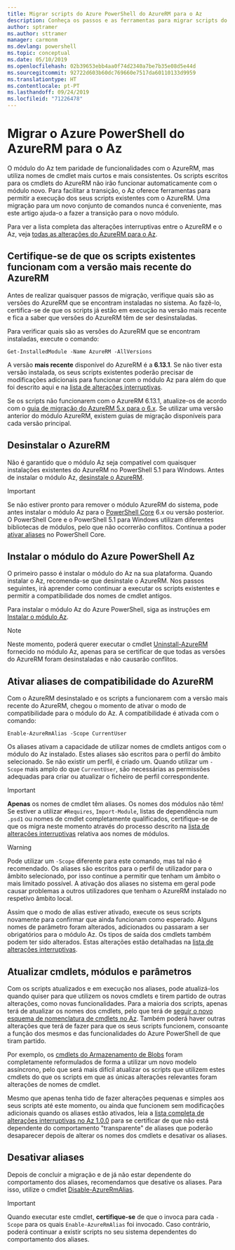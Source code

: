 ```yaml
---
title: Migrar scripts do Azure PowerShell do AzureRM para o Az
description: Conheça os passos e as ferramentas para migrar scripts do módulo do AzureRM para o novo módulo do Az.
author: sptramer
ms.author: sttramer
manager: carmonm
ms.devlang: powershell
ms.topic: conceptual
ms.date: 05/10/2019
ms.openlocfilehash: 02b39653ebb4aa0f74d2340a7be7b35e08d5e44d
ms.sourcegitcommit: 92722d603b60dc769660e7517da60110133d9959
ms.translationtype: HT
ms.contentlocale: pt-PT
ms.lasthandoff: 09/24/2019
ms.locfileid: "71226478"
---
```

# <a name="migrate-azure-powershell-from-azurerm-to-az"></a>Migrar o Azure PowerShell do AzureRM para o Az

O módulo do Az tem paridade de funcionalidades com o AzureRM, mas utiliza nomes de cmdlet mais curtos e mais consistentes.
Os scripts escritos para os cmdlets do AzureRM não irão funcionar automaticamente com o módulo novo. Para facilitar a transição, o Az oferece ferramentas para permitir a execução dos seus scripts existentes com o AzureRM. Uma migração para um novo conjunto de comandos nunca é conveniente, mas este artigo ajuda-o a fazer a transição para o novo módulo.

Para ver a lista completa das alterações interruptivas entre o AzureRM e o Az, veja [todas as alterações do AzureRM para o Az](migrate-az-1.0.0.md).

## <a name="ensure-existing-scripts-work-with-the-latest-azurerm-release"></a>Certifique-se de que os scripts existentes funcionam com a versão mais recente do AzureRM

Antes de realizar quaisquer passos de migração, verifique quais são as versões do AzureRM que se encontram instaladas no sistema. Ao fazê-lo, certifica-se de que os scripts já estão em execução na versão mais recente e fica a saber que versões do AzureRM têm de ser desinstaladas.

Para verificar quais são as versões do AzureRM que se encontram instaladas, execute o comando:

```powershell-interactive
Get-InstalledModule -Name AzureRM -AllVersions
```

A versão __mais recente__ disponível do AzureRM é a __6.13.1__. Se não tiver esta versão instalada, os seus scripts existentes poderão precisar de modificações adicionais para funcionar com o módulo Az para além do que foi descrito aqui e na [lista de alterações interruptivas](migrate-az-1.0.0.md).

Se os scripts não funcionarem com o AzureRM 6.13.1, atualize-os de acordo com o [guia de migração do AzureRM 5.x para o 6.x](/powershell/azure/azurerm/migration-guide.6.0.0).
Se utilizar uma versão anterior do módulo AzureRM, existem guias de migração disponíveis para cada versão principal.

## <a name="uninstall-azurerm"></a>Desinstalar o AzureRM

Não é garantido que o módulo Az seja compatível com quaisquer instalações existentes do AzureRM no PowerShell 5.1 para Windows. Antes de instalar o módulo Az, [desinstale o AzureRM](/powershell/azure/uninstall-az-ps#uninstall-the-azurerm-module).

> [!IMPORTANT]
>
> Se não estiver pronto para remover o módulo AzureRM do sistema, pode antes instalar o módulo Az para o [PowerShell Core](/powershell/scripting/install/installing-powershell-core-on-windows) 6.x ou versão posterior. O PowerShell Core e o PowerShell 5.1 para Windows utilizam diferentes bibliotecas de módulos, pelo que não ocorrerão conflitos. Continua a poder [ativar aliases](#enable-azurerm-compatibility-aliases) no PowerShell Core.

## <a name="install-the-azure-powershell-az-module"></a>Instalar o módulo do Azure PowerShell Az

O primeiro passo é instalar o módulo do Az na sua plataforma. Quando instalar o Az, recomenda-se que desinstale o AzureRM. Nos passos seguintes, irá aprender como continuar a executar os scripts existentes e permitir a compatibilidade dos nomes de cmdlet antigos.

Para instalar o módulo Az do Azure PowerShell, siga as instruções em [Instalar o módulo Az](install-az-ps.md).

> [!NOTE]
> Neste momento, poderá querer executar o cmdlet [Uninstall-AzureRM](/powershell/module/az.accounts/uninstall-azurerm) fornecido no módulo Az, apenas para se certificar de que todas as versões do AzureRM foram desinstaladas e não causarão conflitos.

## <a name="enable-azurerm-compatibility-aliases"></a>Ativar aliases de compatibilidade do AzureRM

Com o AzureRM desinstalado e os scripts a funcionarem com a versão mais recente do AzureRM, chegou o momento de ativar o modo de compatibilidade para o módulo do Az. A compatibilidade é ativada com o comando:

```powershell-interactive
Enable-AzureRmAlias -Scope CurrentUser
```

Os aliases ativam a capacidade de utilizar nomes de cmdlets antigos com o módulo do Az instalado. Estes aliases são escritos para o perfil do âmbito selecionado. Se não existir um perfil, é criado um.
Quando utilizar um `-Scope` mais amplo do que `CurrentUser`, são necessárias as permissões adequadas para criar ou atualizar o ficheiro de perfil correspondente.

> [!IMPORTANT]
> __Apenas__ os nomes de cmdlet têm aliases. Os nomes dos módulos não têm! Se estiver a utilizar `#Requires`, `Import-Module`, listas de dependência num `.psd1` ou nomes de cmdlet completamente qualificados, certifique-se de que os migra neste momento através do processo descrito na [lista de alterações interruptivas](migrate-az-1.0.0.md) relativa aos nomes de módulos.

> [!WARNING]
>
> Pode utilizar um `-Scope` diferente para este comando, mas tal não é recomendado. Os aliases são escritos para o perfil de utilizador para o âmbito selecionado, por isso continue a permitir que tenham um âmbito o mais limitado possível. A ativação dos aliases no sistema em geral pode causar problemas a outros utilizadores que tenham o AzureRM instalado no respetivo âmbito local.

Assim que o modo de alias estiver ativado, execute os seus scripts novamente para confirmar que ainda funcionam como esperado.
Alguns nomes de parâmetro foram alterados, adicionados ou passaram a ser obrigatórios para o módulo Az. Os tipos de saída dos cmdlets também podem ter sido alterados. Estas alterações estão detalhadas na [lista de alterações interruptivas](migrate-az-1.0.0.md).

## <a name="update-cmdlets-modules-and-parameters"></a>Atualizar cmdlets, módulos e parâmetros

Com os scripts atualizados e em execução nos aliases, pode atualizá-los quando quiser para que utilizem os novos cmdlets e tirem partido de outras alterações, como novas funcionalidades. Para a maioria dos scripts, apenas terá de atualizar os nomes dos cmdlets, pelo que terá de [seguir o novo esquema de nomenclatura de cmdlets no Az](migrate-az-1.0.0.md#cmdlet-noun-prefix-changes). Também poderá haver outras alterações que terá de fazer para que os seus scripts funcionem, consoante a função dos mesmos e das funcionalidades do Azure PowerShell de que tiram partido.

Por exemplo, os [cmdlets do Armazenamento de Blobs](migrate-az-1.0.0.md#azstorage-previously-azurestorage-and-azurermstorage) foram completamente reformulados de forma a utilizar um novo modelo assíncrono, pelo que será mais difícil atualizar os scripts que utilizem estes cmdlets do que os scripts em que as únicas alterações relevantes foram alterações de nomes de cmdlet.

Mesmo que apenas tenha tido de fazer alterações pequenas e simples aos seus scripts até este momento, ou ainda que funcionem sem modificações adicionais quando os aliases estão ativados, leia a [lista completa de alterações interruptivas no Az 1.0.0](migrate-az-1.0.0.md) para se certificar de que não está dependente do comportamento "transparente" de aliases que poderão desaparecer depois de alterar os nomes dos cmdlets e desativar os aliases.

## <a name="disable-aliases"></a>Desativar aliases

Depois de concluir a migração e de já não estar dependente do comportamento dos aliases, recomendamos que desative os aliases. Para isso, utilize o cmdlet [Disable-AzureRmAlias](/powershell/module/az.accounts/disable-azurermalias).

> [!IMPORTANT]
> Quando executar este cmdlet, __certifique-se__ de que o invoca para cada `-Scope` para os quais `Enable-AzureRmAlias` foi invocado. Caso contrário, poderá continuar a existir scripts no seu sistema dependentes do comportamento dos aliases.
